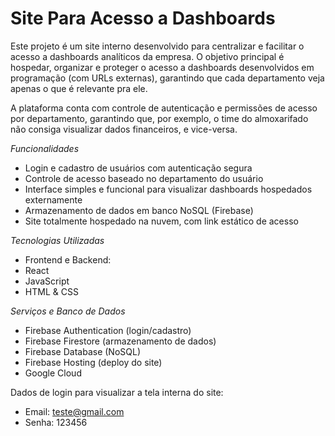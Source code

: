 # Site Para Acesso a Dashboards

Este projeto é um site interno desenvolvido para centralizar e facilitar o acesso a dashboards analíticos da empresa. O objetivo principal é hospedar, organizar e proteger o acesso a dashboards desenvolvidos em programação (com URLs externas), garantindo que cada departamento veja apenas o que é relevante pra ele.

A plataforma conta com controle de autenticação e permissões de acesso por departamento, garantindo que, por exemplo, o time do almoxarifado não consiga visualizar dados financeiros, e vice-versa.

*Funcionalidades*
- Login e cadastro de usuários com autenticação segura
- Controle de acesso baseado no departamento do usuário
- Interface simples e funcional para visualizar dashboards hospedados externamente
- Armazenamento de dados em banco NoSQL (Firebase)
- Site totalmente hospedado na nuvem, com link estático de acesso

*Tecnologias Utilizadas*
- Frontend e Backend:
- React
- JavaScript
- HTML & CSS

*Serviços e Banco de Dados*
- Firebase Authentication (login/cadastro)
- Firebase Firestore (armazenamento de dados)
- Firebase Database (NoSQL)
- Firebase Hosting (deploy do site)
- Google Cloud

Dados de login para visualizar a tela interna do site:
- Email: teste@gmail.com
- Senha: 123456
